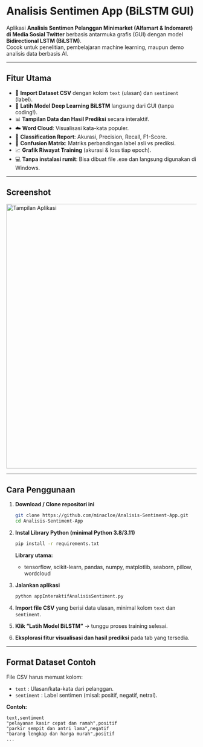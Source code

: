 # Analisis Sentimen App (BiLSTM GUI)

Aplikasi **Analisis Sentimen Pelanggan Minimarket (Alfamart & Indomaret) di Media Sosial Twitter** berbasis antarmuka grafis (GUI) dengan model **Bidirectional LSTM (BiLSTM)**.  
Cocok untuk penelitian, pembelajaran machine learning, maupun demo analisis data berbasis AI.

---

## Fitur Utama

- 🔎 **Import Dataset CSV** dengan kolom `text` (ulasan) dan `sentiment` (label).
- 🚀 **Latih Model Deep Learning BiLSTM** langsung dari GUI (tanpa coding!).
- 📊 **Tampilan Data dan Hasil Prediksi** secara interaktif.
- ☁️ **Word Cloud**: Visualisasi kata-kata populer.
- 📜 **Classification Report**: Akurasi, Precision, Recall, F1-Score.
- 🔢 **Confusion Matrix**: Matriks perbandingan label asli vs prediksi.
- 📈 **Grafik Riwayat Training** (akurasi & loss tiap epoch).
- 💻 **Tanpa instalasi rumit**: Bisa dibuat file .exe dan langsung digunakan di Windows.

---

## Screenshot

<img src="https://github.com/minacloe/Analisis-Sentiment-App/raw/main/screenshot-app.png" alt="Tampilan Aplikasi" width="700"/>

---

## Cara Penggunaan

1. **Download / Clone repositori ini**
    ```bash
    git clone https://github.com/minacloe/Analisis-Sentiment-App.git
    cd Analisis-Sentiment-App
    ```

2. **Instal Library Python (minimal Python 3.8/3.11)**
    ```bash
    pip install -r requirements.txt
    ```
    **Library utama:**  
    - tensorflow, scikit-learn, pandas, numpy, matplotlib, seaborn, pillow, wordcloud

3. **Jalankan aplikasi**
    ```bash
    python appInteraktifAnalisisSentiment.py
    ```

4. **Import file CSV** yang berisi data ulasan, minimal kolom `text` dan `sentiment`.

5. **Klik “Latih Model BiLSTM”** → tunggu proses training selesai.

6. **Eksplorasi fitur visualisasi dan hasil prediksi** pada tab yang tersedia.

---

## Format Dataset Contoh

File CSV harus memuat kolom:
- `text` : Ulasan/kata-kata dari pelanggan.
- `sentiment` : Label sentimen (misal: positif, negatif, netral).

**Contoh:**
```csv
text,sentiment
"pelayanan kasir cepat dan ramah",positif
"parkir sempit dan antri lama",negatif
"barang lengkap dan harga murah",positif
...
